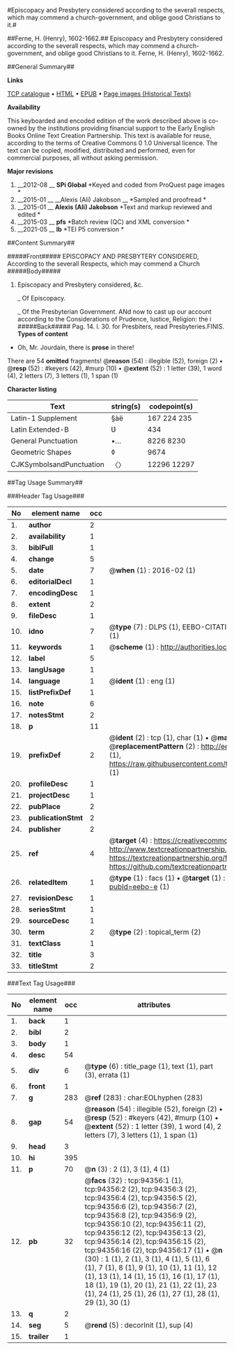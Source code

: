 #Episcopacy and Presbytery considered according to the severall respects, which may commend a church-government, and oblige good Christians to it.#

##Ferne, H. (Henry), 1602-1662.##
Episcopacy and Presbytery considered according to the severall respects, which may commend a church-government, and oblige good Christians to it.
Ferne, H. (Henry), 1602-1662.

##General Summary##

**Links**

[TCP catalogue](http://www.ota.ox.ac.uk/tcp/)  • 
[HTML](http://tei.it.ox.ac.uk/tcp/Texts-HTML/free/A41/A41213.html)  • 
[EPUB](http://tei.it.ox.ac.uk/tcp/Texts-EPUB/free/A41/A41213.epub) • 
[Page images (Historical Texts)](https://historicaltexts.jisc.ac.uk/eebo-12835510e)

**Availability**

This keyboarded and encoded edition of the work described above is co-owned by the
    institutions providing financial support to the Early English Books Online Text Creation
    Partnership. This text is available for reuse, according to the terms of  Creative Commons 0 1.0 Universal
    licence. The text can be copied, modified, distributed and performed, even for commercial
    purposes, all without asking permission.

**Major revisions**

1. __2012-08 __ __SPi Global__ *Keyed and coded from ProQuest page images *
1. __2015-01 __ __Alexis (Ali) Jakobson __ *Sampled and proofread *
1. __2015-01 __ __Alexis (Ali) Jakobson__ *Text and markup reviewed and edited *
1. __2015-03 __ __pfs__ *Batch review (QC) and XML conversion *
1. __2021-05 __ __lb__ *TEI P5 conversion *

##Content Summary##

#####Front#####
EPISCOPACY AND PRESBYTERY CONSIDERED, According to the severall Respects, which may commend a Church
#####Body#####

1. Episcopacy and Presbytery considered, &c.

    _ Of Episcopacy.

    _ Of the Presbyterian Government.
ANd now to cast up our account according to the Considerations of Prudence, Iustice, Religion: the i
#####Back#####
Pag. 14. l. 30. for Presbiters, read Presbyteries.FINIS.
**Types of content**

  * Oh, Mr. Jourdain, there is **prose** in there!

There are 54 **omitted** fragments! 
 @__reason__ (54) : illegible (52), foreign (2)  •  @__resp__ (52) : #keyers (42), #murp (10)  •  @__extent__ (52) : 1 letter (39), 1 word (4), 2 letters (7), 3 letters (1), 1 span (1)

**Character listing**


|Text|string(s)|codepoint(s)|
|---|---|---|
|Latin-1 Supplement|§àë|167 224 235|
|Latin Extended-B|Ʋ|434|
|General Punctuation|•…|8226 8230|
|Geometric Shapes|◊|9674|
|CJKSymbolsandPunctuation|〈〉|12296 12297|

##Tag Usage Summary##

###Header Tag Usage###

|No|element name|occ|attributes|
|---|---|---|---|
|1.|__author__|2||
|2.|__availability__|1||
|3.|__biblFull__|1||
|4.|__change__|5||
|5.|__date__|7| @__when__ (1) : 2016-02 (1)|
|6.|__editorialDecl__|1||
|7.|__encodingDesc__|1||
|8.|__extent__|2||
|9.|__fileDesc__|1||
|10.|__idno__|7| @__type__ (7) : DLPS (1), EEBO-CITATION (1), VID (1), EEBO-PROQUEST (1), STC (2), OCLC (1)|
|11.|__keywords__|1| @__scheme__ (1) : http://authorities.loc.gov/ (1)|
|12.|__label__|5||
|13.|__langUsage__|1||
|14.|__language__|1| @__ident__ (1) : eng (1)|
|15.|__listPrefixDef__|1||
|16.|__note__|6||
|17.|__notesStmt__|2||
|18.|__p__|11||
|19.|__prefixDef__|2| @__ident__ (2) : tcp (1), char (1)  •  @__matchPattern__ (2) : ([0-9\-]+):([0-9IVX]+) (1), (.+) (1)  •  @__replacementPattern__ (2) : http://eebo.chadwyck.com/downloadtiff?vid=$1&page=$2 (1), https://raw.githubusercontent.com/textcreationpartnership/Texts/master/tcpchars.xml#$1 (1)|
|20.|__profileDesc__|1||
|21.|__projectDesc__|1||
|22.|__pubPlace__|2||
|23.|__publicationStmt__|2||
|24.|__publisher__|2||
|25.|__ref__|4| @__target__ (4) : https://creativecommons.org/publicdomain/zero/1.0/ (1), http://www.textcreationpartnership.org/docs/. (1), https://textcreationpartnership.org/faq/#faq05 (1), https://github.com/textcreationpartnership (1)|
|26.|__relatedItem__|1| @__type__ (1) : facs (1)  •  @__target__ (1) : https://data.historicaltexts.jisc.ac.uk/view?pubId=eebo-e (1)|
|27.|__revisionDesc__|1||
|28.|__seriesStmt__|1||
|29.|__sourceDesc__|1||
|30.|__term__|2| @__type__ (2) : topical_term (2)|
|31.|__textClass__|1||
|32.|__title__|3||
|33.|__titleStmt__|2||


###Text Tag Usage###

|No|element name|occ|attributes|
|---|---|---|---|
|1.|__back__|1||
|2.|__bibl__|2||
|3.|__body__|1||
|4.|__desc__|54||
|5.|__div__|6| @__type__ (6) : title_page (1), text (1), part (3), errata (1)|
|6.|__front__|1||
|7.|__g__|283| @__ref__ (283) : char:EOLhyphen (283)|
|8.|__gap__|54| @__reason__ (54) : illegible (52), foreign (2)  •  @__resp__ (52) : #keyers (42), #murp (10)  •  @__extent__ (52) : 1 letter (39), 1 word (4), 2 letters (7), 3 letters (1), 1 span (1)|
|9.|__head__|3||
|10.|__hi__|395||
|11.|__p__|70| @__n__ (3) : 2 (1), 3 (1), 4 (1)|
|12.|__pb__|32| @__facs__ (32) : tcp:94356:1 (1), tcp:94356:2 (2), tcp:94356:3 (2), tcp:94356:4 (2), tcp:94356:5 (2), tcp:94356:6 (2), tcp:94356:7 (2), tcp:94356:8 (2), tcp:94356:9 (2), tcp:94356:10 (2), tcp:94356:11 (2), tcp:94356:12 (2), tcp:94356:13 (2), tcp:94356:14 (2), tcp:94356:15 (2), tcp:94356:16 (2), tcp:94356:17 (1)  •  @__n__ (30) : 1 (1), 2 (1), 3 (1), 4 (1), 5 (1), 6 (1), 7 (1), 8 (1), 9 (1), 10 (1), 11 (1), 12 (1), 13 (1), 14 (1), 15 (1), 16 (1), 17 (1), 18 (1), 19 (1), 20 (1), 21 (1), 22 (1), 23 (1), 24 (1), 25 (1), 26 (1), 27 (1), 28 (1), 29 (1), 30 (1)|
|13.|__q__|2||
|14.|__seg__|5| @__rend__ (5) : decorInit (1), sup (4)|
|15.|__trailer__|1||
